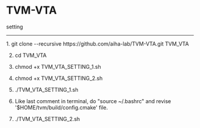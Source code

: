 # TVM-VTA
setting

-----
<Write command in HOME directory>
1. git clone --recursive https://github.com/aiha-lab/TVM-VTA.git TVM_VTA
  
2. cd TVM_VTA
  
3. chmod +x TVM_VTA_SETTING_1.sh
  
4. chmod +x TVM_VTA_SETTING_2.sh
  
5. ./TVM_VTA_SETTING_1.sh
  
6. Like last comment in terminal, do "source ~/.bashrc" and revise '$HOME/tvm/build/config.cmake' file.
  
7. ./TVM_VTA_SETTING_2.sh
